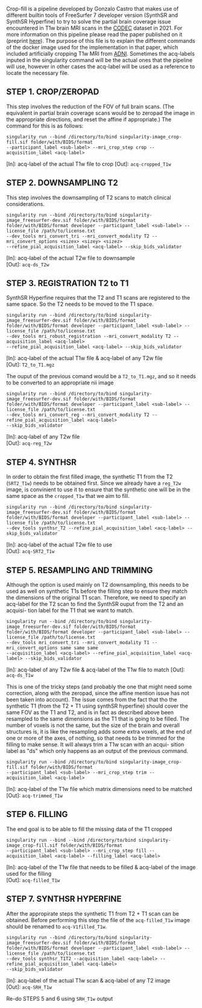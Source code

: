 Crop-fill is a pipeline developed by Gonzalo Castro that makes use of different builtin tools
of FreeSurfer 7 developer version (SynthSR and SynthSR Hyperfine) to try to solve the partial
brain coverage issue encountered in T1w brain MRI scans in the [CODEC](https://ucl-codec.github.io) dataset in 2021. For more information on
this pipeline please read the paper published on it (preprint [here](https://doi.org/10.1101/2023.03.06.23286839)). The purpose of this file is to explain the
different commands of the docker image used for the implementation in that paper, which included artificially cropping T1w MRI from [ADNI](https://adni.loni.usc.edu). Sometimes the acq-labels 
inputed in the singularity command will be the actual ones that the pipeline will use, however 
in other cases the acq-label will be used as a reference to locate the necessary file.

## STEP 1. CROP/ZEROPAD
This step involves the reduction of the FOV of full brain scans. (The equivalent in partial brain
coverage scans would be to zeropad the image in the appropriate directions, and reset the affine
if appropriate.) The command for this is as follows:
```
singularity run --bind /directory/to/bind singularity-image_crop-fill.sif folder/with/BIDS/format
--participant_label <sub-label> --mri_crop_step crop --acquisition_label <acq-label>
```   
[In]: acq-label of the actual T1w file to crop
[Out]: `acq-cropped_T1w`

## STEP 2. DOWNSAMPLING T2
This step involves the downsampling of T2 scans to match clinical considerations.
``` 
singularity run --bind /directory/to/bind singularity-image_freesurfer-dev.sif folder/with/BIDS/format
folder/with/BIDS/format developer --participant_label <sub-label> --license_file /path/to/license.txt
--dev_tools mri_convert_tri --mri_convert_modality T2 --mri_convert_options <sizex> <sizey> <sizez>
--refine_pial_acquisition_label <acq-label> --skip_bids_validator
``` 
[In]: acq-label of the actual T2w file to downsample   
[Out]: `acq-ds_T2w`

## STEP 3. REGISTRATION T2 to T1
SynthSR Hyperfine requires that the T2 and T1 scans are registered to the same space. So the T2 needs
to be moved to the T1 space.
``` 
singularity run --bind /directory/to/bind singularity-image_freesurfer-dev.sif folder/with/BIDS/format
folder/with/BIDS/format developer --participant_label <sub-label> --license_file /path/to/license.txt
--dev_tools mri_robust_registration --mri_convert_modality T2 --acquisition_label <acq-label>
--refine_pial_acquisition_label <acq-label> --skip_bids_validator
``` 
[In]: acq-label of the actual T1w file & acq-label of any T2w file   
[Out]: `T2_to_T1.mgz`

The ouput of the previous comand would be a `T2_to_T1.mgz`, and so it needs to be converted to an appropriate
nii image
``` 
singularity run --bind /directory/to/bind singularity-image_freesurfer-dev.sif folder/with/BIDS/format
folder/with/BIDS/format developer --participant_label <sub-label> --license_file /path/to/license.txt
--dev_tools mri_convert_reg --mri_convert_modality T2 --refine_pial_acquisition_label <acq-label>
--skip_bids_validator
``` 
[In]: acq-label of any T2w file   
[Out]: `acq-reg_T2w`

## STEP 4. SYNTHSR
In order to obtain the first filled image, the synthetic T1 from the T2 (`SRT2_T1w`) needs to be obtained first.
Since we already have a `reg_T2w` image, is convinient to use it to ensure that the synthetic one will be in the
same space as the `cropped_T1w` that we aim to fill.
``` 
singularity run --bind /directory/to/bind singularity-image_freesurfer-dev.sif folder/with/BIDS/format
folder/with/BIDS/format developer --participant_label <sub-label> --license_file /path/to/license.txt
--dev_tools synthsr_T2 --refine_pial_acquisition_label <acq-label> --skip_bids_validator
``` 
[In]: acq-label of the actual T2w file to use   
[Out]: `acq-SRT2_T1w`

## STEP 5. RESAMPLING AND TRIMMING
Although the option is used mainly on T2 downsampling, this needs to be used as well on synthetic
T1s before the filling step to ensure they match the dimensions of the original T1 scan. Therefore,
we need to specify an acq-label for the T2 scan to find the SynthSR ouput from the T2 and an acquisi-
tion label for the T1 that we want to match.
``` 
singularity run --bind /directory/to/bind singularity-image_freesurfer-dev.sif folder/with/BIDS/format
folder/with/BIDS/format developer --participant_label <sub-label> --license_file /path/to/license.txt
--dev_tools mri_convert_tri --mri_convert_modality T1 --mri_convert_options same same same
--acquisition_label <acq-label> --refine_pial_acquisition_label <acq-label> --skip_bids_validator
``` 
[In]: acq-label of any T2w file & acq-label of the T1w file to match
[Out]: `acq-ds_T1w`

This is one of the tricky steps (and probably the one that might need some correction, along with the
zeropad, since the affine mention issue has not been taken into account). The issue comes from the fact
that tho the synthetic T1 (from the T2 + T1 using synthSR hyperfine) should cover the same FOV as the
T1 and T2, and is in fact as described above been resampled to the same dimensions as the T1 that is going
to be filled. The number of voxels is not the same, but the size of the brain and overall structures is,
it is like the resampling adds some extra voxels, at the end of one or more of the axes, of nothing, so
that needs to be trimmed for the filling to make sense. It will always trim a T1w scan with an acqui-
sition label as "ds" which only happens as an output of the previous command.
``` 
singularity run --bind /directory/to/bind singularity-image_crop-fill.sif folder/with/BIDS/format
--participant_label <sub-label> --mri_crop_step trim --acquisition_label <acq-label>
``` 
[In]: acq-label of the T1w file which matrix dimensions need to be matched   
[Out]: `acq-trimmed_T1w`

## STEP 6. FILLING
The end goal is to be able to fill the missing data of the T1 cropped
``` 
singularity run --bind --bind /directory/to/bind singularity-image_crop-fill.sif folder/with/BIDS/format
--participant_label <sub-label> --mri_crop_step fill --acquisition_label <acq-label> --filling_label <acq-label>
``` 
[In]: acq-label of the T1w file that needs to be filled & acq-label of the image used for the filling   
[Out]: `acq-filled_T1w`

## STEP 7. SYNTHSR HYPERFINE
After the appropirate steps the synthetic T1 from T2 + T1 scan can be obtained. Before performing this step the 
file of the `acq-filled_T1w` image should be renamed to `acq-V1filled_T1w`.
``` 
singularity run --bind /directory/to/bind singularity-image_freesurfer-dev.sif folder/with/BIDS/format
folder/with/BIDS/format developer --participant_label <sub-label> --license_file /path/to/license.txt
--dev_tools synthsr_T1T2 --acquisition_label <acq-label> --refine_pial_acquisition_label <acq-label>
--skip_bids_validator
``` 
[In]: acq-label of the actual T1w scan & acq-label of any T2 image   
[Out]: `acq-SRH_T1w`

Re-do STEPS 5 and 6 using `SRH_T1w` output
